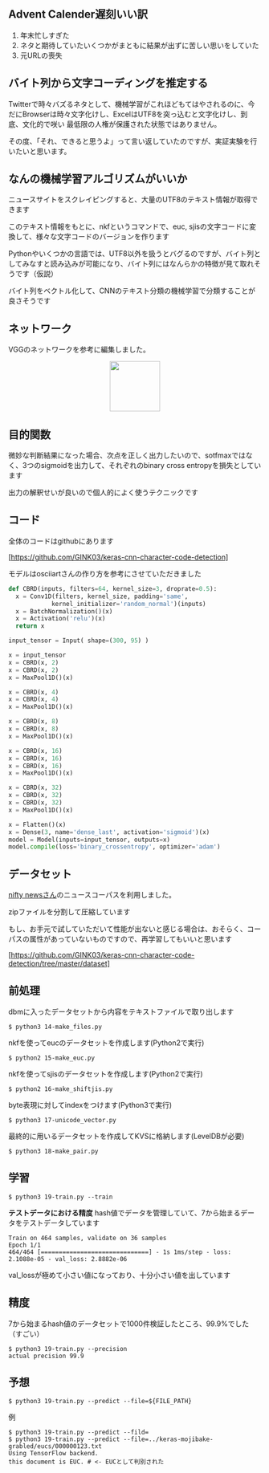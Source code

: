 ## Advent Calender遅刻いい訳
1. 年末忙しすぎた
2. ネタと期待していたいくつかがまともに結果が出ずに苦しい思いをしていた
3. 元URLの喪失

## バイト列から文字コーディングを推定する

Twitterで時々バズるネタとして、機械学習がこれほどもてはやされるのに、今だにBrowserは時々文字化けし、ExcelはUTF8を突っ込むと文字化けし、到底、文化的で咲い
最低限の人権が保護された状態ではありません。  


その度、「それ、できると思うよ」って言い返していたのですが、実証実験を行いたいと思います。  

## なんの機械学習アルゴリズムがいいか
ニュースサイトをスクレイピングすると、大量のUTF8のテキスト情報が取得できます  

このテキスト情報をもとに、nkfというコマンドで、euc, sjisの文字コードに変換して、様々な文字コードのバージョンを作ります  

Pythonやいくつかの言語では、UTF8以外を扱うとバグるのですが、バイト列としてみなすと読み込みが可能になり、バイト列にはなんらかの特徴が見て取れそうです（仮説）  

バイト列をベクトル化して、CNNのテキスト分類の機械学習で分類することが良さそうです  


## ネットワーク
VGGのネットワークを参考に編集しました。

<div align="center">
  <img width="100px" src="https://user-images.githubusercontent.com/4949982/34658318-57ee45fc-f471-11e7-8e4a-7a742e1e3f2b.png">
</div>

## 目的関数
微妙な判断結果になった場合、次点を正しく出力したいので、sotfmaxではなく、3つのsigmoidを出力して、それぞれのbinary cross entropyを損失としています  

出力の解釈せいが良いので個人的によく使うテクニックです  

## コード
全体のコードはgithubにあります

[https://github.com/GINK03/keras-cnn-character-code-detection]  

モデルはosciiartさんの作り方を参考にさせていただきました  

```python
def CBRD(inputs, filters=64, kernel_size=3, droprate=0.5):
  x = Conv1D(filters, kernel_size, padding='same',
            kernel_initializer='random_normal')(inputs)
  x = BatchNormalization()(x)
  x = Activation('relu')(x)
  return x

input_tensor = Input( shape=(300, 95) )

x = input_tensor
x = CBRD(x, 2)
x = CBRD(x, 2)
x = MaxPool1D()(x)

x = CBRD(x, 4)
x = CBRD(x, 4)
x = MaxPool1D()(x)

x = CBRD(x, 8)
x = CBRD(x, 8)
x = MaxPool1D()(x)

x = CBRD(x, 16)
x = CBRD(x, 16)
x = CBRD(x, 16)
x = MaxPool1D()(x)

x = CBRD(x, 32)
x = CBRD(x, 32)
x = CBRD(x, 32)
x = MaxPool1D()(x)

x = Flatten()(x)
x = Dense(3, name='dense_last', activation='sigmoid')(x)
model = Model(inputs=input_tensor, outputs=x)
model.compile(loss='binary_crossentropy', optimizer='adam')
```

## データセット
[nifty newsさん](https://news.nifty.com/)のニュースコーパスを利用しました。  

zipファイルを分割して圧縮しています 

もし、お手元で試していただいて性能が出ないと感じる場合は、おそらく、コーパスの属性があっていないものですので、再学習してもいいと思います  

[https://github.com/GINK03/keras-cnn-character-code-detection/tree/master/dataset]

## 前処理

dbmに入ったデータセットから内容をテキストファイルで取り出します
```console
$ python3 14-make_files.py
```

nkfを使ってeucのデータセットを作成します(Python2で実行)
```console
$ python2 15-make_euc.py
```

nkfを使ってsjisのデータセットを作成します(Python2で実行)
```console
$ python2 16-make_shiftjis.py
```

byte表現に対してindexをつけます(Python3で実行)
```console
$ python3 17-unicode_vector.py 
```

最終的に用いるデータセットを作成してKVSに格納します(LevelDBが必要)
```console
$ python3 18-make_pair.py
```

## 学習

```console
$ python3 19-train.py --train
```

**テストデータにおける精度** 
hash値でデータを管理していて、7から始まるデータをテストデータしています  
```console
Train on 464 samples, validate on 36 samples
Epoch 1/1
464/464 [==============================] - 1s 1ms/step - loss: 2.1088e-05 - val_loss: 2.8882e-06
```
val_lossが極めて小さい値になっており、十分小さい値を出しています

## 精度
7から始まるhash値のデータセットで1000件検証したところ、99.9%でした（すごい）
```console
$ python3 19-train.py --precision 
actual precision 99.9
```

## 予想

```console
$ python3 19-train.py --predict --file=${FILE_PATH}
```
例
```console
$ python3 19-train.py --predict --fild=
$ python3 19-train.py --predict --file=../keras-mojibake-grabled/eucs/000000123.txt 
Using TensorFlow backend.
this document is EUC. # <- EUCとして判別された
```


